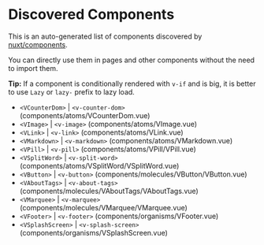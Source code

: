 # Discovered Components

This is an auto-generated list of components discovered by [nuxt/components](https://github.com/nuxt/components).

You can directly use them in pages and other components without the need to import them.

**Tip:** If a component is conditionally rendered with `v-if` and is big, it is better to use `Lazy` or `lazy-` prefix to lazy load.

- `<VCounterDom>` | `<v-counter-dom>` (components/atoms/VCounterDom.vue)
- `<VImage>` | `<v-image>` (components/atoms/VImage.vue)
- `<VLink>` | `<v-link>` (components/atoms/VLink.vue)
- `<VMarkdown>` | `<v-markdown>` (components/atoms/VMarkdown.vue)
- `<VPill>` | `<v-pill>` (components/atoms/VPill/VPill.vue)
- `<VSplitWord>` | `<v-split-word>` (components/atoms/VSplitWord/VSplitWord.vue)
- `<VButton>` | `<v-button>` (components/molecules/VButton/VButton.vue)
- `<VAboutTags>` | `<v-about-tags>` (components/molecules/VAboutTags/VAboutTags.vue)
- `<VMarquee>` | `<v-marquee>` (components/molecules/VMarquee/VMarquee.vue)
- `<VFooter>` | `<v-footer>` (components/organisms/VFooter.vue)
- `<VSplashScreen>` | `<v-splash-screen>` (components/organisms/VSplashScreen.vue)
